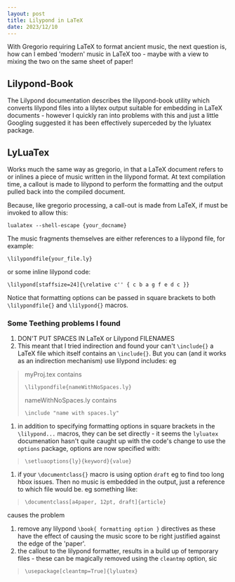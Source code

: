 ```yaml
---
layout: post
title: Lilypond in LaTeX
date: 2023/12/10
---
```


With Gregorio requiring LaTeX to format ancient music, the next question
is, how can I embed 'modern' music in LaTeX too - maybe with a view to
mixing the two on the same sheet of paper!

## Lilypond-Book

The Lilypond documentation describes the lilypond-book utility which 
converts lilypond files into a lilytex output suitable for embedding in
LaTeX documents - however I quickly ran into problems with this and just
a little Googling suggested it has been effectively superceded by the
lyluatex package.

## LyLuaTex

Works much the same way as gregorio, in that a LaTeX document refers to
or inlines a piece of music written in the lilypond format.  At text 
compilation time, a callout is made to lilypond to perform the formatting
and the output pulled back into the compiled document.

Because, like gregorio processing, a call-out is made from LaTeX, if must
be invoked to allow this:
```
lualatex --shell-escape {your_docname}
```

The music fragments themselves are either references to a lilypond file,
for example:
```
\lilypondfile{your_file.ly}
```
or some inline lilypond code:
```
\lilypond[staffsize=24]{\relative c'' { c b a g f e d c }}
```
Notice that formatting options can be passed in square brackets to both `\lilypondfile{}` and `\lilypond{}` macros.

### Some Teething problems I found
1) DON'T PUT SPACES IN LaTeX or Lilypond FILENAMES
1) This meant that I tried indirection and found your can't `\include{}` a LaTeX file which itself contains an `\include{}`.  But you can (and it works as an indirection mechanism) use lilypond includes: eg
>myProj.tex contains
>```
>\lilypondfile{nameWithNoSpaces.ly}
>
>```
>
>nameWithNoSpaces.ly contains
>```
>\include "name with spaces.ly"
>```
1) in addition to specifying formatting options in square brackets in the `\lilypond...` macros, they can be set directly - it seems the `lyluatex` documenation hasn't quite caught up with the code's change to use the `options` package, options are now specified with:
>```
>\setluaoptions{ly}{keyword}{value}
>```
1) if your `\documentclass{}` macro is using option `draft` eg to find too long hbox issues.  Then no music is embedded in the output, just a reference to which file would be. eg something like:
>```
>\documentclass[a4paper, 12pt, draft]{article}
>``` 
causes the problem
1) remove any lilypond `\book{ formatting option }` directives as these have the effect of causing the music score to be right justified against the edge of the 'paper'.
1) the callout to the lilypond formatter, results in a build up of temporary files - these can be magically removed using the `cleantmp` option, sic
>```
>\usepackage[cleantmp=True]{lyluatex}
>```